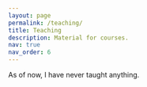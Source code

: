```yaml
---
layout: page
permalink: /teaching/
title: Teaching
description: Material for courses.
nav: true
nav_order: 6
---
```


As of now, I have never taught anything.
